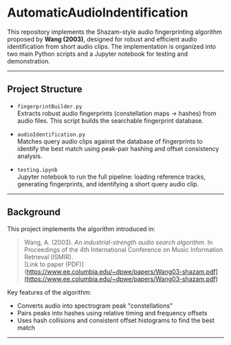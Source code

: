 # AutomaticAudioIndentification


This repository implements the Shazam-style audio fingerprinting algorithm proposed by **Wang (2003)**, designed for robust and efficient audio identification from short audio clips. The implementation is organized into two main Python scripts and a Jupyter notebook for testing and demonstration.

---

## Project Structure

- `fingerprintBuilder.py`  
  Extracts robust audio fingerprints (constellation maps → hashes) from audio files. This script builds the searchable fingerprint database.

- `audioIdentification.py`  
  Matches query audio clips against the database of fingerprints to identify the best match using peak-pair hashing and offset consistency analysis.

- `testing.ipynb`  
  Jupyter notebook to run the full pipeline: loading reference tracks, generating fingerprints, and identifying a short query audio clip.

---

## Background

This project implements the algorithm introduced in:

> Wang, A. (2003). *An industrial-strength audio search algorithm*. In Proceedings of the 4th International Conference on Music Information Retrieval (ISMIR).  
> [Link to paper (PDF)](https://www.ee.columbia.edu/~dpwe/papers/Wang03-shazam.pdf](https://www.ee.columbia.edu/~dpwe/papers/Wang03-shazam.pdf)

Key features of the algorithm:
- Converts audio into spectrogram peak "constellations"
- Pairs peaks into hashes using relative timing and frequency offsets
- Uses hash collisions and consistent offset histograms to find the best match

---


